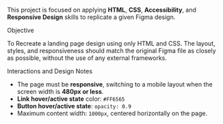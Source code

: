 This project is focused on applying **HTML**, **CSS**, **Accessibility**, and **Responsive Design** skills to replicate a given Figma design.

 Objective

To Recreate a landing page design using only HTML and CSS. The layout, styles, and responsiveness should match the original Figma file as closely as possible, without the use of any external frameworks.

Interactions and Design Notes

- The page must be **responsive**, switching to a mobile layout when the screen width is **480px or less**.
- **Link hover/active state** color: `#FF6565`
- **Button hover/active state**: `opacity: 0.9`
- Maximum content width: `1000px`, centered horizontally on the page.
